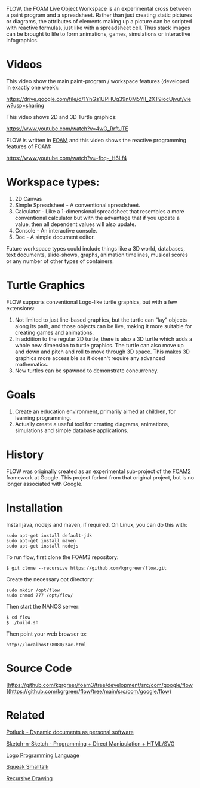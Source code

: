 FLOW, the FOAM Live Object Workspace is an experimental cross between a paint program and a spreadsheet.
Rather than just creating static pictures or diagrams, the attributes of elements making up a picture can
be scripted with reactive formulas, just like with a spreadsheet cell. Thus stack images can be brought to life
to form animations, games, simulations or interactive infographics.

# Videos
This video show the main paint-program / workspace features (developed in exactly one week):

https://drive.google.com/file/d/1YhGs1UPHUq39n0M5YIl_2XT9iocUjvuf/view?usp=sharing

This video shows 2D and 3D Turtle graphics:

https://www.youtube.com/watch?v=4wO_RrftJTE

FLOW is written in [FOAM](http://foamdev.com) and this video shows the reactive programming features of FOAM:

https://www.youtube.com/watch?v=-fbq-_H6Lf4

# Workspace types:
1. 2D Canvas
2. Simple Spreadsheet - A conventional spreadsheet.
3. Calculator - Like a 1-dimensional spreadsheet that resembles a more conventional calculator but with the advantage that if you update a value, then all dependent values will also update.
4. Console - An interactive console.
5. Doc - A simple document editor.

Future workspace types could include things like a 3D world, databases, text documents, slide-shows, graphs, animation timelines, musical scores or any number of other types of containers.

# Turtle Graphics
FLOW supports conventional Logo-like turtle graphics, but with a few extensions:
1. Not limited to just line-based graphics, but the turtle can "lay" objects along its path, and those objects can be live, making it more suitable for creating games and animations.
2. In addition to the regular 2D turtle, there is also a 3D turtle which adds a whole new dimension to turtle graphics. The turtle can also move up and down and pitch and roll to move through 3D space. This makes 3D graphics more accessible as it doesn't require any advanced mathematics.
3. New turtles can be spawned to demonstrate concurrency. 

# Goals
1. Create an education environment, primarily aimed at children, for learning programming.
2. Actually create a useful tool for creating diagrams, animations, simulations and simple database applications.

# History
FLOW was originally created as an experimental sub-project of the [FOAM2](https://github.com/foam-framework/foam2) framework at Google. This project forked from that original project, but is no longer associated with Google.

# Installation
Install java, nodejs and maven, if required. On Linux, you can do this with:

    sudo apt-get install default-jdk
    sudo apt-get install maven
    sudo apt-get install nodejs

To run flow, first clone the FOAM3 repository:

    $ git clone --recursive https://github.com/kgrgreer/flow.git

Create the necessary opt directory:

    sudo mkdir /opt/flow
    sudo chmod 777 /opt/flow/

Then start the NANOS server:

    $ cd flow
    $ ./build.sh

Then point your web browser to:

    http://localhost:8080/zac.html
    
# Source Code
[https://github.com/kgrgreer/foam3/tree/development/src/com/google/flow](https://github.com/kgrgreer/flow/tree/main/src/com/google/flow)

# Related
[Potluck - Dynamic documents as personal software](https://www.inkandswitch.com/potluck/)

[Sketch-n-Sketch - Programming + Direct Manipulation + HTML/SVG](https://ravichugh.github.io/sketch-n-sketch/)

[Logo Programming Language](https://en.wikipedia.org/wiki/Logo_(programming_language))

[Squeak Smalltalk](https://squeak.org/)

[Recursive Drawing](http://recursivedrawing.com/)
